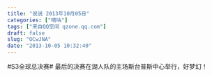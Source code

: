 ```yaml
---
title: "说说 2013年10月05日"
categories: ["嘀咕"]
tags: ["来自QQ空间 qzone.qq.com"]
draft: false
slug: "OCwJNA"
date: "2013-10-05 10:32:40"
---
```


#S3全球总决赛# 最后的决赛在湖人队的主场斯台普斯中心举行，好梦幻！
